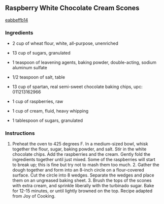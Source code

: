 ## Raspberry White Chocolate Cream Scones

[eabbeffb14](http://tastykitchen.com/recipes/breads/raspberry-white-chocolate-cream-scones/)

### Ingredients

 - 2 cup of wheat flour, white, all-purpose, unenriched

 - 13 cup of sugars, granulated

 - 1 teaspoon of leavening agents, baking powder, double-acting, sodium aluminum sulfate

 - 1/2 teaspoon of salt, table

 - 13 cup of spartan, real semi-sweet chocolate baking chips, upc: 011213162966

 - 1 cup of raspberries, raw

 - 1 cup of cream, fluid, heavy whipping

 - 1 tablespoon of sugars, granulated

### Instructions

1. Preheat the oven to 425 degrees F. In a medium-sized bowl, whisk together the flour, sugar, baking powder, and salt. Stir in the white chocolate chips. Add the raspberries and the cream. Gently fold the ingredients together until just mixed. Some of the raspberries will start to break up; this is fine but try not to mash them too much. 2. Gather the dough together and form into an 8-inch circle on a flour-covered surface. Cut the circle into 8 wedges. Separate the wedges and place them on an ungreased baking sheet. 3. Brush the tops of the scones with extra cream, and sprinkle liberally with the turbinado sugar. Bake for 12-15 minutes, or until lightly browned on the top. Recipe adapted from Joy of Cooking.
